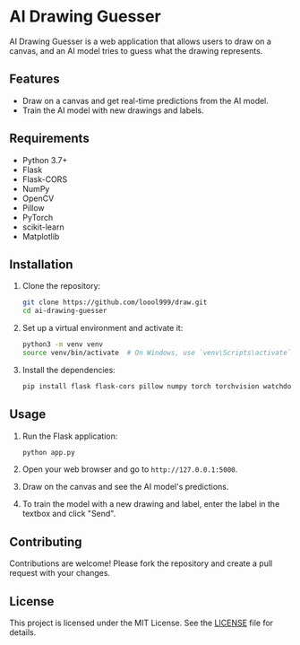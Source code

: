 # AI Drawing Guesser

AI Drawing Guesser is a web application that allows users to draw on a canvas, and an AI model tries to guess what the drawing represents.

## Features

- Draw on a canvas and get real-time predictions from the AI model.
- Train the AI model with new drawings and labels.

## Requirements

- Python 3.7+
- Flask
- Flask-CORS
- NumPy
- OpenCV
- Pillow
- PyTorch
- scikit-learn
- Matplotlib

## Installation

1. Clone the repository:

    ```bash
    git clone https://github.com/loool999/draw.git
    cd ai-drawing-guesser
    ```

2. Set up a virtual environment and activate it:

    ```bash
    python3 -m venv venv
    source venv/bin/activate  # On Windows, use `venv\Scripts\activate`
    ```

3. Install the dependencies:

    ```bash
    pip install flask flask-cors pillow numpy torch torchvision watchdog matplotlib
    ```

## Usage

1. Run the Flask application:

    ```bash
    python app.py
    ```

2. Open your web browser and go to `http://127.0.0.1:5000`.

3. Draw on the canvas and see the AI model's predictions.

4. To train the model with a new drawing and label, enter the label in the textbox and click "Send".

## Contributing

Contributions are welcome! Please fork the repository and create a pull request with your changes.

## License

This project is licensed under the MIT License. See the [LICENSE](LICENSE) file for details.
